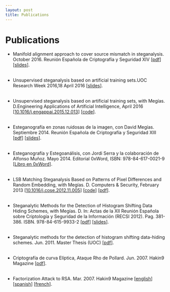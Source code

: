 ```yaml
---
layout: post
title: Publications
---
```


# Publications

- Manifold alignment approach to cover source mismatch in steganalysis. October 2016. 
Reunión Española de Criptografía y Seguridad XIV
[[pdf](http://daniellerch.me/doc/dlerch2016ma.pdf)]
[[slides](http://daniellerch.me/doc/dlerch2016ma_slides.pdf)].
<br><br>

- Unsupervised steganalysis based on artificial training sets.UOC Research Week 2016,18 April 2016
[[slides](http://daniellerch.me/doc/dlerch_UOCRW2016_showcase.pdf)].
<br><br>

- Unsupervised steganalysis based on artificial training sets, with Megías. D.Engineering Applications of Artificial Intelligence, April 2016
[[10.1016/j.engappai.2015.12.013](http://www.sciencedirect.com/science/article/pii/S0952197616000026)]
[[code](https://github.com/daniellerch/ATS)].
<br><br>

- Esteganografía en zonas ruidosas de la imagen, con David Megías. Septiembre 2014. 
Reunión Española de Criptografía y Seguridad XIII
[[pdf](http://m.web.ua.es/es/recsi2014/documentos/papers/esteganografia-en-zonas-ruidosas-de-la-imagen.pdf)]
[[slides](http://daniellerch.me/doc/dlerchRECSI2014_slides.pdf)].
<br><br>

- Esteganografía y Estegoanálisis, con Jordi Serra y la colaboración de Alfonso Muñoz. 
Mayo 2014. Editorial 0xWord, ISBN: 978-84-617-0021-9
[[Libro en 0xWord](http://0xword.com/es/libros/64-esteganografia-y-estegoanalisis.html)].
<br><br>

- LSB Matching Steganalysis Based on Patterns of Pixel Differences and Random Embedding, with Megías. 
D. Computers &amp; Security, February 2013
[[10.1016/j.cose.2012.11.005](http://dx.doi.org/10.1016/j.cose.2012.11.005)]
[[code](http://www.daniellerch.me/snippets/stego/ppd_cose.c)]
[[pdf](http://openaccess.uoc.edu/webapps/o2/bitstream/10609/40841/1/Patterns_O2.pdf)].
<br><br>

- Steganalytic Methods for the Detection of Histogram Shifting Data Hiding Schemes, with Megías. 
D. In: Actas de la XII Reunión Española sobre Criptología y Seguridad de la Información (RECSI 2012). 
Pag. 381-386. ISBN. 978-84-615-9933-2
[[pdf](http://www.daniellerch.me/doc/dlerch2012hs.pdf)]
[[slides](http://www.daniellerch.me/doc/dlerch2012hs_press.pdf)].
<br><br>

- Steganalytic methods for the detection of histogram shifting data-hiding schemes. 
Jun. 2011. Master Thesis (UOC)
[[pdf](http://hdl.handle.net/10609/8159)]. 
<br><br>

- Criptografía de curva Elíptica, Ataque Rho de Pollard. Jun. 2007. Hakin9 Magazine 
[[pdf](http://www.daniellerch.me/doc/elipt-es.pdf)]. 
<br><br>

- Factorization Attack to RSA. Mar. 2007. Hakin9 Magazine
[[english](http://www.daniellerch.me/doc/rsa-en.pdf)]
[[spanish](http://www.daniellerch.me/doc/rsa-es.pdf)]
[[french](http://www.daniellerch.me/doc/rsa-fr.pdf)].
<br>
